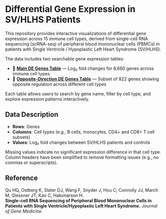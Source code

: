 # Differential Gene Expression in SV/HLHS Patients

This repository provides interactive visualizations of differential gene expression across 15 immune cell types, derived from single-cell RNA sequencing (scRNA-seq) of peripheral blood mononuclear cells (PBMCs) in patients with Single Ventricle / Hypoplastic Left Heart Syndrome (SV/HLHS).

The data includes two searchable gene expression tables:

- 🔗 **[Main DE Genes Table](https://huiqi-qu.github.io/SV_HLHS_DE_genes)** — Log₂ fold changes for 6,660 genes across immune cell types  
- 🔗 **[Opposite-Direction DE Genes Table](https://huiqi-qu.github.io/SV_HLHS_DE_genes/opposite.html)** — Subset of 822 genes showing opposite regulation across different cell types

Each table allows users to search by gene name, filter by cell type, and explore expression patterns interactively.

## Data Description

- **Rows**: Genes
- **Columns**: Cell types (e.g., B cells, monocytes, CD4+ and CD8+ T cell subsets)
- **Values**: Log₂ fold changes between SV/HLHS patients and controls

Missing values indicate no significant expression difference in that cell type. Column headers have been simplified to remove formatting issues (e.g., no commas or superscripts).

## Reference

Qu HQ, Ostberg K, Slater DJ, Wang F, Snyder J, Hou C, Connolly JJ, March M, Glessner JT, Kao C, Hakonarson H.  
**Single-cell RNA Sequencing of Peripheral Blood Mononuclear Cells in Patients with Single Ventricle/Hypoplastic Left Heart Syndrome.** *Journal of Gene Medicine.*


